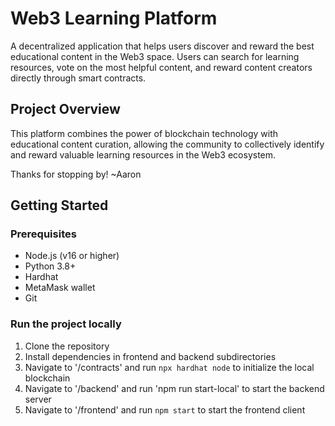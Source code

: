 # Web3 Learning Platform

A decentralized application that helps users discover and reward the best educational content in the Web3 space. Users can search for learning resources, vote on the most helpful content, and reward content creators directly through smart contracts.

## Project Overview
This platform combines the power of blockchain technology with educational content curation, allowing the community to collectively identify and reward valuable learning resources in the Web3 ecosystem.

Thanks for stopping by! ~Aaron

## Getting Started

### Prerequisites
- Node.js (v16 or higher)
- Python 3.8+
- Hardhat
- MetaMask wallet
- Git

### Run the project locally
1. Clone the repository
2. Install dependencies in frontend and backend subdirectories
3. Navigate to '/contracts' and run `npx hardhat node` to initialize the local blockchain
4. Navigate to '/backend' and run 'npm run start-local' to start the backend server
5. Navigate to '/frontend' and run `npm start` to start the frontend client


